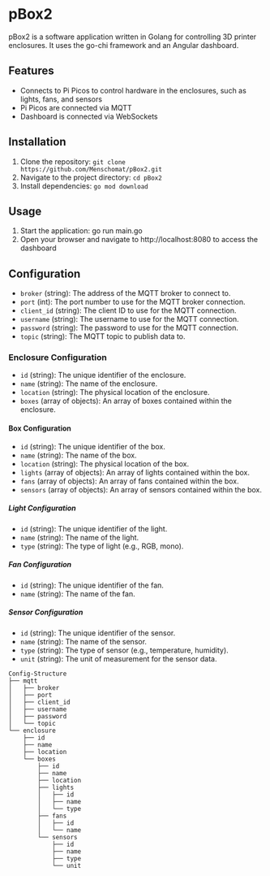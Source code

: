 # pBox2
pBox2 is a software application written in Golang for controlling 3D printer enclosures. It uses the go-chi framework and an Angular dashboard.

## Features
* Connects to Pi Picos to control hardware in the enclosures, such as lights, fans, and sensors
* Pi Picos are connected via MQTT
* Dashboard is connected via WebSockets
## Installation
1. Clone the repository: `git clone https://github.com/Menschomat/pBox2.git`
2. Navigate to the project directory: `cd pBox2`
3. Install dependencies: `go mod download`
## Usage
1. Start the application: go run main.go
2. Open your browser and navigate to http://localhost:8080 to access the dashboard
## Configuration

- `broker` (string): The address of the MQTT broker to connect to.
- `port` (int): The port number to use for the MQTT broker connection.
- `client_id` (string): The client ID to use for the MQTT connection.
- `username` (string): The username to use for the MQTT connection.
- `password` (string): The password to use for the MQTT connection.
- `topic` (string): The MQTT topic to publish data to.

### Enclosure Configuration

- `id` (string): The unique identifier of the enclosure.
- `name` (string): The name of the enclosure.
- `location` (string): The physical location of the enclosure.
- `boxes` (array of objects): An array of boxes contained within the enclosure.

#### Box Configuration

- `id` (string): The unique identifier of the box.
- `name` (string): The name of the box.
- `location` (string): The physical location of the box.
- `lights` (array of objects): An array of lights contained within the box.
- `fans` (array of objects): An array of fans contained within the box.
- `sensors` (array of objects): An array of sensors contained within the box.

##### Light Configuration

- `id` (string): The unique identifier of the light.
- `name` (string): The name of the light.
- `type` (string): The type of light (e.g., RGB, mono).

##### Fan Configuration

- `id` (string): The unique identifier of the fan.
- `name` (string): The name of the fan.

##### Sensor Configuration

- `id` (string): The unique identifier of the sensor.
- `name` (string): The name of the sensor.
- `type` (string): The type of sensor (e.g., temperature, humidity).
- `unit` (string): The unit of measurement for the sensor data.

```
Config-Structure
├── mqtt
│   ├── broker
│   ├── port
│   ├── client_id
│   ├── username
│   ├── password
│   └── topic
└── enclosure
    ├── id
    ├── name
    ├── location
    └── boxes
        ├── id
        ├── name
        ├── location
        ├── lights
        │   ├── id
        │   ├── name
        │   └── type
        ├── fans
        │   ├── id
        │   └── name
        └── sensors
            ├── id
            ├── name
            ├── type
            └── unit
```